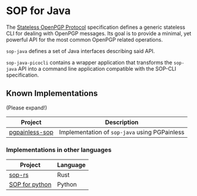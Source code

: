 # SOP for Java

The [Stateless OpenPGP Protocol](https://datatracker.ietf.org/doc/html/draft-dkg-openpgp-stateless-cli-03) specification
defines a generic stateless CLI for dealing with OpenPGP messages.
Its goal is to provide a minimal, yet powerful API for the most common OpenPGP related operations.

`sop-java` defines a set of Java interfaces describing said API.

`sop-java-picocli` contains a wrapper application that transforms the `sop-java` API into a command line application
compatible with the SOP-CLI specification.

## Known Implementations
(Please expand!)

| Project                                                                               | Description                                   |
|---------------------------------------------------------------------------------------|-----------------------------------------------|
| [pgpainless-sop](https://github.com/pgpainless/pgpainless/tree/master/pgpainless-sop) | Implementation of `sop-java` using PGPainless |

### Implementations in other languages
| Project                                         | Language |
|-------------------------------------------------|----------|
| [sop-rs](https://sequoia-pgp.gitlab.io/sop-rs/) | Rust     |
| [SOP for python](https://pypi.org/project/sop/) | Python   |